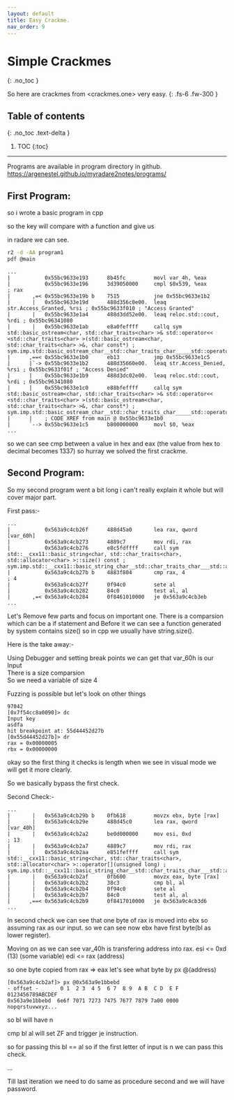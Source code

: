 ```yaml
---
layout: default
title: Easy Crackme.
nav_order: 9
---
```


# Simple Crackmes
{: .no_toc }


So here are crackmes from <crackmes.one> very easy.
{: .fs-6 .fw-300 }

## Table of contents
{: .no_toc .text-delta }

1. TOC
{:toc}

---

Programs are available in program directory in github. <https://argenestel.github.io/myradare2notes/programs/>

## First Program:

so i wrote a basic program in cpp

so the key will compare with a function and give us

in radare we can see.

```bash
r2 -d -AA program1
pdf @main
```

```terminal
...
|           0x55bc9633e193      8b45fc         movl var_4h, %eax
|           0x55bc9633e196      3d39050000     cmpl $0x539, %eax       ; rax
|       ,=< 0x55bc9633e19b b    7515           jne 0x55bc9633e1b2
|       |   0x55bc9633e19d      488d356c0e00.  leaq str.Access_Granted, %rsi ; 0x55bc9633f010 ; "Access Granted"
|       |   0x55bc9633e1a4      488d3dd52e00.  leaq reloc.std::cout, %rdi ; 0x55bc96341080
|       |   0x55bc9633e1ab      e8a0feffff     callq sym std::basic_ostream<char, std::char_traits<char> >& std::operator<< <std::char_traits<char> >(std::basic_ostream<char, std::char_traits<char> >&, char const*) ; sym.imp.std::basic_ostream_char__std::char_traits_char_____std::operator____std::char_traits_char____std::basic_ostream_char__std::char_traits_char______char_const
|      ,==< 0x55bc9633e1b0      eb13           jmp 0x55bc9633e1c5
|      |`-> 0x55bc9633e1b2      488d35660e00.  leaq str.Access_Denied, %rsi ; 0x55bc9633f01f ; "Access Denied"
|      |    0x55bc9633e1b9      488d3dc02e00.  leaq reloc.std::cout, %rdi ; 0x55bc96341080
|      |    0x55bc9633e1c0      e88bfeffff     callq sym std::basic_ostream<char, std::char_traits<char> >& std::operator<< <std::char_traits<char> >(std::basic_ostream<char, std::char_traits<char> >&, char const*) ; sym.imp.std::basic_ostream_char__std::char_traits_char_____std::operator____std::char_traits_char____std::basic_ostream_char__std::char_traits_char______char_const
|      |    ; CODE XREF from main @ 0x55bc9633e1b0
|      `--> 0x55bc9633e1c5      b800000000     movl $0, %eax
...
```
so we can see cmp between a value in hex and eax (the value from hex to decimal becomes 1337)
so hurray we solved the first crackme.

## Second Program:

So my second program went a bit long i can't really explain it whole but will cover major part.

First pass:-

```terminal
...
|           0x563a9c4cb26f      488d45a0       lea rax, qword [var_60h]
|           0x563a9c4cb273      4889c7         mov rdi, rax
|           0x563a9c4cb276      e8c5fdffff     call sym std::__cxx11::basic_string<char, std::char_traits<char>, std::allocator<char> >::size() const ; sym.imp.std::__cxx11::basic_string_char__std::char_traits_char___std::allocator_char___::size___const
|           0x563a9c4cb27b b    4883f804       cmp rax, 4              ; 4
|           0x563a9c4cb27f      0f94c0         sete al
|           0x563a9c4cb282      84c0           test al, al
|       ,=< 0x563a9c4cb284      0f8461010000   je 0x563a9c4cb3eb
...
```

Let's Remove few parts and focus on important one.
There is a comparsion which can be a if statement and Before it we can see a function generated by
system contains size() so in cpp we usually have string.size().

Here is the take away:-

Using Debugger and setting break points we can get that var_60h is our Input <br />
There is a size comparsion<br />
So we need a variable of size 4

Fuzzing is possible but let's look on other things

```terminal
97042
[0x7f54cc8a0090]> dc
Input key
asdfa
hit breakpoint at: 55d44452d27b
[0x55d44452d27b]> dr
rax = 0x00000005
rbx = 0x00000000
```

okay so the first thing it checks is length when we see in visual mode we will get it more clearly.

So we basically bypass the first check.

Second Check:-

```terminal
...
|       |   0x563a9c4cb29b b    0fb618         movzx ebx, byte [rax]
|       |   0x563a9c4cb29e      488d45c0       lea rax, qword [var_40h]
|       |   0x563a9c4cb2a2      be0d000000     mov esi, 0xd            ; 13
|       |   0x563a9c4cb2a7      4889c7         mov rdi, rax
|       |   0x563a9c4cb2aa      e851feffff     call sym std::__cxx11::basic_string<char, std::char_traits<char>, std::allocator<char> >::operator[](unsigned long) ; sym.imp.std::__cxx11::basic_string_char__std::char_traits_char___std::allocator_char___::operator___unsigned_long
|       |   0x563a9c4cb2af      0fb600         movzx eax, byte [rax]
|       |   0x563a9c4cb2b2      38c3           cmp bl, al
|       |   0x563a9c4cb2b4      0f94c0         sete al
|       |   0x563a9c4cb2b7      84c0           test al, al
|      ,==< 0x563a9c4cb2b9      0f8417010000   je 0x563a9c4cb3d6
...
```

In second check we can see that  one byte of rax is moved into ebx so assuming rax as our input.
so we can see now ebx have first byte(bl as lower register).

Moving on as we can see var_40h is transfering address into rax.
esi <= 0xd (13) (some variable)
edi <= rax (address)

so one byte copied from rax => eax let's see what byte by px @(address)

```terminal
[0x563a9c4cb2af]> px @0x563a9e1bbebd
- offset -       0 1  2 3  4 5  6 7  8 9  A B  C D  E F  0123456789ABCDEF
0x563a9e1bbebd  6e6f 7071 7273 7475 7677 7879 7a00 0000  nopqrstuvwxyz...
```
so bl will have n

cmp bl al
will set ZF and trigger je instruction.

so for passing this bl == al so if the first letter of input is n we can pass this check.

...

Till last iteration we need to do same as procedure second and we will have password.
